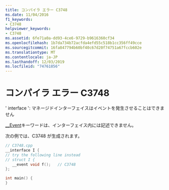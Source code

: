 ```yaml
---
title: コンパイラ エラー C3748
ms.date: 11/04/2016
f1_keywords:
- C3748
helpviewer_keywords:
- C3748
ms.assetid: 6fe71a0a-dd93-4ce6-9729-b9616360cf34
ms.openlocfilehash: 1b7da734b72acfda4efd55c518b1cc356ff49cce
ms.sourcegitcommit: 16fa847794b60bf40c67d20f74751a67fccb602e
ms.translationtype: MT
ms.contentlocale: ja-JP
ms.lasthandoff: 12/03/2019
ms.locfileid: "74761856"
---
```

# <a name="compiler-error-c3748"></a>コンパイラ エラー C3748

' interface ': マネージドインターフェイスはイベントを発生させることはできません

[__Event](../../cpp/event.md)キーワードは、インターフェイス内には記述できません。

次の例では、C3748 が生成されます。

```cpp
// C3748.cpp
__interface I {
// try the following line instead
// struct I {
   __event void f();   // C3748
};

int main() {
}
```
